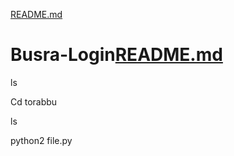 [README.md](https://github.com/TorAbbu/james404/files/9004234/README.md)
# Busra-Login[README.md](https://github.com/TorAbbu/james404/files/9003995/README.md)


ls

Cd torabbu

ls

python2 file.py
